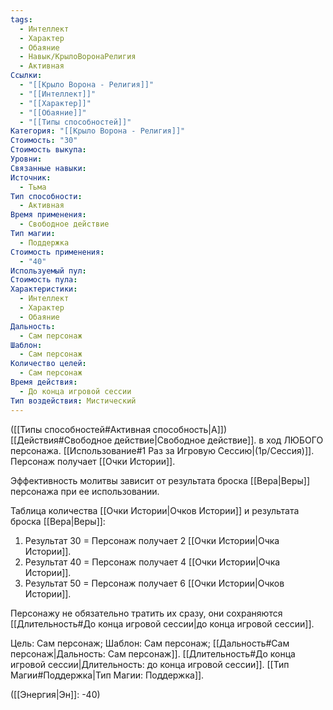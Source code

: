 ```yaml
---
tags:
  - Интеллект
  - Характер
  - Обаяние
  - Навык/КрылоВоронаРелигия
  - Активная
Ссылки:
  - "[[Крыло Ворона - Религия]]"
  - "[[Интеллект]]"
  - "[[Характер]]"
  - "[[Обаяние]]"
  - "[[Типы способностей]]"
Категория: "[[Крыло Ворона - Религия]]"
Стоимость: "30"
Стоимость выкупа: 
Уровни: 
Связанные навыки: 
Источник:
  - Тьма
Тип способности:
  - Активная
Время применения:
  - Свободное действие
Тип магии:
  - Поддержка
Стоимость применения:
  - "40"
Используемый пул: 
Стоимость пула: 
Характеристики:
  - Интеллект
  - Характер
  - Обаяние
Дальность:
  - Сам персонаж
Шаблон:
  - Сам персонаж
Количество целей:
  - Сам персонаж
Время действия:
  - До конца игровой сессии
Тип воздействия: Мистический
---
```

([[Типы способностей#Активная способность|А]]) [[Действия#Свободное действие|Свободное действие]]. в ход ЛЮБОГО персонажа. [[Использование#1 Раз за Игровую Сессию|(1р/Сессия)]]. Персонаж получает [[Очки Истории]].

Эффективность молитвы зависит от результата броска [[Вера|Веры]] персонажа при ее использовании. 

Таблица количества [[Очки Истории|Очков Истории]] и результата броска [[Вера|Веры]]:

1. Результат 30 = Персонаж получает 2  [[Очки Истории|Очка Истории]]. 
2. Результат 40 = Персонаж получает 4  [[Очки Истории|Очка Истории]].   
3. Результат 50 = Персонаж получает 6  [[Очки Истории|Очков Истории]]. 

Персонажу не обязательно тратить их сразу, они сохраняются [[Длительность#До конца игровой сессии|до конца игровой сессии]]. 

Цель: Сам персонаж; Шаблон: Сам персонаж; [[Дальность#Сам персонаж|Дальность: Сам персонаж]]. [[Длительность#До конца игровой сессии|Длительность: до конца игровой сессии]]. [[Тип Магии#Поддержка|Тип Магии: Поддержка]].

([[Энергия|Эн]]: -40)

